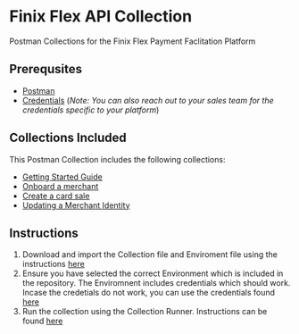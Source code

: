 # Finix Flex API Collection

Postman Collections for the Finix Flex Payment Faclitation Platform

## Prerequsites

- [Postman](https://www.postman.com/downloads/)
- [Credentials](https://flex.finixpayments.com/#authentication) (_Note: You can also reach out to your sales team for the credentials specific to your platform_)

## Collections Included

This Postman Collection includes the following  collections:

- [Getting Started Guide](https://flex.finixpayments.com/#getting-started)
- [Onboard a merchant](https://flex.finixpayments.com/#step-1-create-an-identity-for-a-merchant)
- [Create a card sale](https://flex.finixpayments.com/#step-4-create-an-identity-for-a-buyer)
- [Updating a Merchant Identity](https://flex.finixpayments.com/#update-an-identity)


## Instructions

1. Download and import the Collection file and Enviroment file using the instructions [here](https://learning.postman.com/docs/getting-started/importing-and-exporting-data/)
2. Ensure you have selected the correct Environment which is included in the repository. The Enviromnent includes credentials which should work. Incase the credetials do not work, you can use the credentials found [here](https://flex.finixpayments.com/#authentication)
3. Run the collection using the Collection Runner. Instructions can be found [here](https://learning.postman.com/docs/running-collections/intro-to-collection-runs/)
